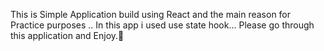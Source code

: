 This is Simple Application build using React and the main reason for Practice purposes ..
In this app i used use state hook...
Please go through this application and Enjoy.🐑